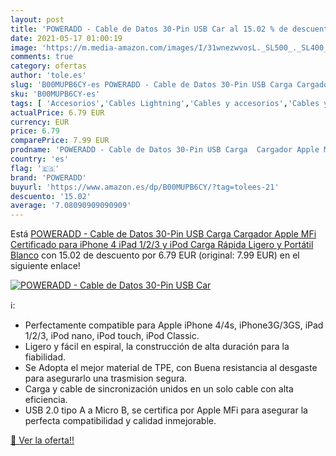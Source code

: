 ```yaml
---
layout: post
title: 'POWERADD - Cable de Datos 30-Pin USB Car al 15.02 % de descuento'
date: 2021-05-17 01:00:19
image: 'https://m.media-amazon.com/images/I/31wnezwvosL._SL500_._SL400_.jpg'
comments: true
category: ofertas
author: 'tole.es'
slug: 'B00MUPB6CY-es POWERADD - Cable de Datos 30-Pin USB Carga Cargador Apple...'
sku: 'B00MUPB6CY-es'
tags: [ 'Accesorios','Cables Lightning','Cables y accesorios','Cables y conectores','Informática','apple','iphone','poweradd', ]
actualPrice: 6.79 EUR
currency: EUR
price: 6.79
comparePrice: 7.99 EUR
prodname: 'POWERADD - Cable de Datos 30-Pin USB Carga  Cargador Apple MFi Certificado para iPhone 4  iPad 1/2/3 y iPod Carga Rápida  Ligero y Portátil  Blanco'
country: 'es'
flag: '🇪🇸'
brand: 'POWERADD'
buyurl: 'https://www.amazon.es/dp/B00MUPB6CY/?tag=tolees-21'
descuento: '15.02'
average: '7.08090909090909'
---
```


Está [POWERADD - Cable de Datos 30-Pin USB Carga  Cargador Apple MFi Certificado para iPhone 4  iPad 1/2/3 y iPod Carga Rápida  Ligero y Portátil  Blanco](https://www.amazon.es/dp/B00MUPB6CY/?tag=tolees-21) con 15.02 de descuento por 6.79 EUR (original: 7.99 EUR) en el siguiente enlace!

[![POWERADD - Cable de Datos 30-Pin USB Car](https://m.media-amazon.com/images/I/31wnezwvosL._SL500_._SL400_.jpg)](https://www.amazon.es/dp/B00MUPB6CY/?tag=tolees-21)

ℹ️:

- Perfectamente compatible para Apple iPhone 4/4s, iPhone3G/3GS, iPad 1/2/3, iPod nano, iPod touch, iPod Classic.
- Ligero y fácil en espiral, la construcción de alta duración para la fiabilidad.
- Se Adopta el mejor material de TPE, con Buena resistancia al desgaste para asegurarlo una trasmision segura.
- Carga y cable de sincronización unidos en un solo cable con alta eficiencia.
- USB 2.0 tipo A a Micro B, se certifica por Apple MFi para asegurar la perfecta compatibilidad y calidad inmejorable.

[🛒 Ver la oferta!!](https://www.amazon.es/dp/B00MUPB6CY/?tag=tolees-21)
